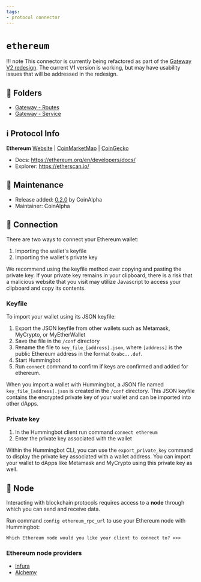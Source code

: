 ```yaml
---
tags:
- protocol connector
---
```


# `ethereum`

!!! note
    This connector is currently being refactored as part of the [Gateway V2 redesign](/developers/gateway). The current V1 version is working, but may have usability issues that will be addressed in the redesign.

## 📁 Folders

* [Gateway - Routes](https://github.com/CoinAlpha/gateway-api/blob/master/src/routes/ethereum.ts)
* [Gateway - Service](https://github.com/CoinAlpha/gateway-api/blob/master/src/services/ethereum.ts)

## ℹ️ Protocol Info

**Ethereum** [Website](https://ethereum.org/) | [CoinMarketMap](https://coinmarketcap.com/currencies/ethereum/) | [CoinGecko](https://www.coingecko.com/en/coins/ethereum) 

* Docs: https://ethereum.org/en/developers/docs/
* Explorer: https://etherscan.io/

## 👷 Maintenance

* Release added: [0.2.0](/release-notes/0.2.0/) by CoinAlpha
* Maintainer: CoinAlpha

## 🔑 Connection

There are two ways to connect your Ethereum wallet:

1. Importing the wallet's keyfile
2. Importing the wallet's private key

We recommend using the keyfile method over copying and pasting the private key. If your private key remains in your clipboard, there is a risk that a malicious website that you visit may utilize Javascript to access your clipboard and copy its contents.

### Keyfile

To import your wallet using its JSON keyfile:

1. Export the JSON keyfile from other wallets such as Metamask, MyCrypto, or MyEtherWallet
2. Save the file in the `/conf` directory
3. Rename the file to `key_file_[address].json`, where `[address]` is the public Ethereum address in the format `0xabc...def`.
4. Start Hummingbot
5. Run `connect` command to confirm if keys are confirmed and added for ethereum.

When you import a wallet with Hummingbot, a JSON file named `key_file_[address].json` is created in the `/conf` directory. This JSON keyfile contains the encrypted private key of your wallet and can be imported into other dApps.

### Private key

1. In the Hummingbot client run command `connect ethereum`
2. Enter the private key associated with the wallet

Within the Hummingbot CLI, you can use the `export_private_key` command to display the private key associated with a wallet address. You can import your wallet to dApps like Metamask and MyCrypto using this private key as well.

## 📡 Node

Interacting with blockchain protocols requires access to a **node** through which you can send and receive data.

Run command `config ethereum_rpc_url` to use your Ethereum node with Hummingbot:

```
Which Ethereum node would you like your client to connect to? >>>
```

### Ethereum node providers

* [Infura](https://infura.io/)
* [Alchemy](https://alchemyapi.io/)